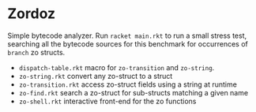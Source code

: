 Zordoz
======

Simple bytecode analyzer.
Run `racket main.rkt` to run a small stress test, searching all the bytecode sources for this benchmark for occurrences of `branch` zo structs.

- `dispatch-table.rkt` macro for `zo-transition` and `zo-string`.
- `zo-string.rkt` convert any zo-struct to a struct
- `zo-transition.rkt` access zo-struct fields using a string at runtime
- `zo-find.rkt` search a zo-struct for sub-structs matching a given name
- `zo-shell.rkt` interactive front-end for the zo functions
